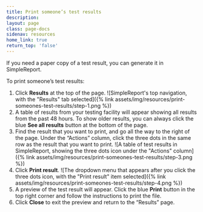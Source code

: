 ```yaml
---
title: Print someone’s test results
description:
layout: page
class: page-docs
sidenav: resources
home_link: true
return_top: 'false'
---
```


If you need a paper copy of a test result, you can generate it in SimpleReport.

To print someone’s test results:
1. Click **Results** at the top of the page.
![SimpleReport's top navigation, with the "Results" tab selected]({% link assets/img/resources/print-someones-test-results/step-1.png %})
2. A table of results from your testing facility will appear showing all results from the past 48 hours. To show older results, you can always click the blue **See all results** button at the bottom of the page.
3. Find the result that you want to print, and go all the way to the right of the page. Under the “Actions” column, click the three dots in the same row as the result that you want to print.
![A table of test results in SimpleReport, showing the three dots icon under the "Actions" column]({% link assets/img/resources/print-someones-test-results/step-3.png %})
4. Click **Print result**.
![The dropdown menu that appears after you click the three dots icon, with the "Print result" item selected]({% link assets/img/resources/print-someones-test-results/step-4.png %})
5. A preview of the test result will appear. Click the blue **Print** button in the top right corner and follow the instructions to print the file.
6. Click **Close** to exit the preview and return to the “Results” page.
